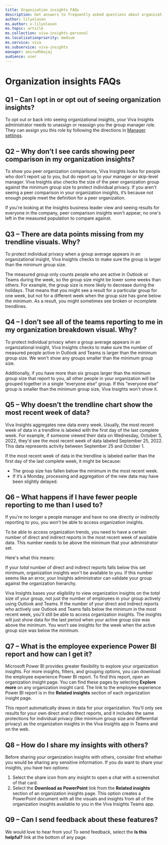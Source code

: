 ```yaml
---
title: Organization insights FAQs
description: Get answers to frequently asked questions about organization insights in Microsoft Viva Insights 
author: lilyolason
ms.author: v-lilyolason
ms.topic: article
ms.collection: viva-insights-personal
ms.localizationpriority: medium 
ms.service: viva
ms.subservice: viva-insights
manager: anirudhbajaj
audience: user
---
```


# Organization insights FAQs

## Q1 – Can I opt in or opt out of seeing organization insights?

To opt out or back into seeing organizational insights, your Viva Insights administrator needs to unassign or reassign you the group manager role. They can assign you this role by following the directions in [Manager settings](../advanced/setup-maint/manager-settings.md).

<!--Diego to verify?-->

## Q2 – Why don’t I see cards showing peer comparison in my organization insights?

To show you peer organization comparisons, Viva Insights looks for people who don’t report up to you, but do report up to your manager or skip-level manager. Viva Insights also checks the size of the peer organization group against the minimum group size to protect individual privacy. If you aren't seeing a peer comparison in your organization insights, it’s because not enough people meet the definition for a peer organization.

If you're looking at the Insights business leader view and seeing results for everyone in the company, peer comparison insights won't appear; no one's left in the measured population to compare against.

<!--Is the IBL view controlled through the dropdown menu at the top right of the org insights card?-->


## Q3 – There are data points missing from my trendline visuals. Why?

To protect individual privacy when a group average appears in an organizational insight, Viva Insights checks to make sure the group is larger than the minimum group size.   

The measured group only counts people who are active in Outlook or Teams during the week, so the group size might be lower some weeks than others. For example, the group size is more likely to decrease during the holidays. That means that you might see a result for a particular group for one week, but not for a different week when the group size has gone below the minimum. As a result, you might sometimes see broken or incomplete trendlines.

## Q4 – I don’t see all of the teams reporting to me in my organization breakdown visual. Why?

To protect individual privacy when a group average appears in an organizational insight, Viva Insights checks to make sure the number of measured people active in Outlook and Teams is larger than the minimum group size. We won't show any groups smaller than the minimum group size.

Additionally, if you have more than six groups larger than the minimum group size that report to you, all other people in your organization will be grouped together in a single “everyone else” group. If this "everyone else" group is smaller than the minimum group size, Viva Insights won't show it. 

## Q5 – Why doesn’t the trendline chart show the most recent week of data?

Viva Insights aggregates new data every week. Usually, the most recent week of data in a trendline is labeled with the first day of the last complete week. For example, if someone viewed their data on Wednesday, October 5, 2022, they'd see the most recent week of data labeled September 25, 2022. This data represents activity between September 25 and October 1.

If the most recent week of data in the trendline is labeled earlier than the first day of the last complete week, it might be because:

* The group size has fallen below the minimum in the most recent week.
* If it’s a Monday, processing and aggregation of the new data may have been slightly delayed.

## Q6 – What happens if I have fewer people reporting to me than I used to?

If you're no longer a people manager and have no one directly or indirectly reporting to you, you won't be able to access organization insights.

To be able to access organization trends, you need to have a certain number of direct and indirect reports in the most recent week of available data. This number needs to be above the minimum that your administrator set. 

Here's what this means:

If your *total* number of direct and indirect reports falls below this set minimum, organization insights won't be available to you. If this number seems like an error, your Insights administrator can validate your group against the organization hierarchy.

Viva Insights bases your eligibility to view organization insights on the *total* size of your group, not just the number of employees in your group actively using Outlook and Teams. If the number of your direct and indirect reports who actively use  Outlook and Teams falls below the minimum in the most recent week, you'll still be able to access organization insights. The insights will just show data for the last period when your active group size was above the minimum. You won’t see insights for the week when the active group size was below the minimum. 

## Q7 – What is the employee experience Power BI report and how can I get it?

Microsoft Power BI provides greater flexibility to explore your organization insights. For more insights, filters, and grouping options, you can download the employee experience Power BI report. To find this report, open an organization insight page. You can find these pages by selecting **Explore more** <!--Show details?--> on any organization insight card. The link to the employee experience Power BI report is in the **Related insights** section of each organization insight page. 

This report automatically draws in data for your organization. You'll only see results for your own direct and indirect reports, and it includes the same protections for individual privacy (like minimum group size and differential privacy) as the organization insights in the Viva Insights app in Teams and on the web.

<!--does this open in PBI? Not able to replicate these instructions in my PPE tenant.-->

## Q8 – How do I share my insights with others?

Before sharing your organization insights with others, consider first whether you would be sharing any sensitive information. If you do want to share your insights, you have two options:

1. Select the share icon from any insight to open a chat with a screenshot of that card.
1. Select the **Download as PowerPoint** link from the **Related insights** section of an organization insights page. This option creates a PowerPoint document with all the visuals and insights from all of the organization insights available to you in the Viva Insights Teams app.

<!--Not able to replicate these instructions in my PPE tenant.-->


## Q9 – Can I send feedback about these features?

We would love to hear from you! To send feedback, select the **Is this helpful?** link at the bottom of any page.








